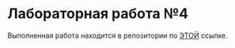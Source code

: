 # Лабораторная работа №4

Выполненная работа находится в репозитории по [ЭТОЙ](https://github.com/iamgo100/circle_ci) ссылке.